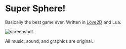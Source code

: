 # Super Sphere!

Basically the best game ever. Written in [Löve2D](http://love2d.org) and Lua. 

![screenshot](https://d3vv6lp55qjaqc.cloudfront.net/items/0x1b2M0e3t1y0N1G1k0H/Screen%20Shot%202017-07-18%20at%2012.12.40%20PM.png?X-CloudApp-Visitor-Id=82d24e4c359857588fbbc6efe953451c&v=3f728fa9)

All music, sound, and graphics are original. 
